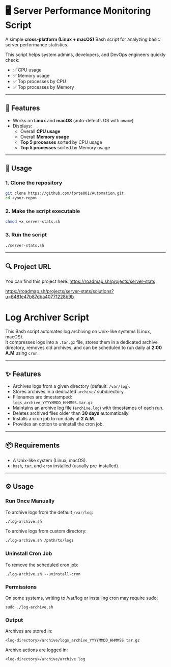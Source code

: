 # 🖥️ Server Performance Monitoring Script

A simple **cross-platform (Linux + macOS)** Bash script for analyzing basic server performance statistics.  

This script helps system admins, developers, and DevOps engineers quickly check:
- ✅ CPU usage  
- ✅ Memory usage  
- ✅ Top processes by CPU  
- ✅ Top processes by Memory  

---

## 📌 Features
- Works on **Linux** and **macOS** (auto-detects OS with `uname`)
- Displays:
  - Overall **CPU usage**
  - Overall **Memory usage**
  - **Top 5 processes** sorted by CPU usage
  - **Top 5 processes** sorted by Memory usage

---

## 🚀 Usage

### 1. Clone the repository
```bash
git clone https://github.com/forte001/Automation.git
cd <your-repo>
```

### 2. Make the script executable
```bash
chmod +x server-stats.sh
```
### 3. Run the script
```bash
./server-stats.sh
```


---
## 🔍 Project URL

You can find this project here: https://roadmap.sh/projects/server-stats

https://roadmap.sh/projects/server-stats/solutions?u=6481e47b87dba40771228b9b




# Log Archiver Script

This Bash script automates log archiving on Unix-like systems (Linux, macOS).  
It compresses logs into a `.tar.gz` file, stores them in a dedicated archive directory, removes old archives, and can be scheduled to run daily at **2:00 A.M** using `cron`.

---

## ✨ Features
- Archives logs from a given directory (default: `/var/log`).
- Stores archives in a dedicated `archive/` subdirectory.
- Filenames are timestamped:  
  `logs_archive_YYYYMMDD_HHMMSS.tar.gz`
- Maintains an archive log file (`archive.log`) with timestamps of each run.
- Deletes archived files older than **30 days** automatically.
- Installs a cron job to run daily at **2 A.M**.
- Provides an option to uninstall the cron job.

---

## 📦 Requirements
- A Unix-like system (Linux, macOS).
- `bash`, `tar`, and `cron` installed (usually pre-installed).

---

## ⚙️ Usage

### Run Once Manually
To archive logs from the default `/var/log`:
```bash
./log-archive.sh
```
To archive logs from custom directory:
```bash
./log-archive.sh /path/to/logs
```
### Uninstall Cron Job
To remove the scheduled cron job:
```
./log-archive.sh --uninstall-cron

```
### Permissions
On some systems, writing to /var/log or installing cron may require sudo:
```
sudo ./log-archive.sh
```

### Output

Archives are stored in:
```
<log-directory>/archive/logs_archive_YYYYMMDD_HHMMSS.tar.gz
```

Archive actions are logged in:
```
<log-directory>/archive/archive.log
```

